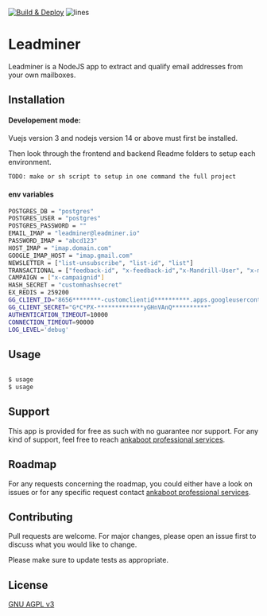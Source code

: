 [![Build & Deploy](https://github.com/ankaboot-source/leadminer/actions/workflows/Deploy.yml/badge.svg?branch=main)](https://github.com/ankaboot-source/leadminer/actions/workflows/Deploy.yml)
![lines](https://img.shields.io/badge/Coverage-80.85%25-yellow.svg?style=flat)

# Leadminer

Leadminer is a NodeJS app to extract and qualify email addresses from your own mailboxes.

## Installation

#### Developement mode:

Vuejs version 3 and nodejs version 14 or above must first be installed.

Then look through the frontend and backend Readme folders to setup each environment.

```bash
TODO: make or sh script to setup in one command the full project
```

#### env variables

```bash
POSTGRES_DB = "postgres"
POSTGRES_USER = "postgres"
POSTGRES_PASSWORD = ""
EMAIL_IMAP = "leadminer@leadminer.io"
PASSWORD_IMAP = "abcd123"
HOST_IMAP = "imap.domain.com"
GOOGLE_IMAP_HOST = "imap.gmail.com"
NEWSLETTER = ["list-unsubscribe", "list-id", "list"]
TRANSACTIONAL = ["feedback-id", "x-feedback-id","x-Mandrill-User", "x-mailer","X-MarketoID","X-campaignid","X-Mailgun"]
CAMPAIGN = ["x-campaignid"]
HASH_SECRET = "customhashsecret"
EX_REDIS = 259200
GG_CLIENT_ID="8656********-customclientid**********.apps.googleusercontent.com"
GG_CLIENT_SECRET="G*C*PX-*************yGHnVAnQ**********"
AUTHENTICATION_TIMEOUT=10000
CONNECTION_TIMEOUT=90000
LOG_LEVEL='debug'

```

## Usage

```bash

$ usage
$ usage

```

## Support

This app is provided for free as such with no guarantee nor support. For any kind of support, feel free to reach [ankaboot professional services](contact@ankaboot.fr).

## Roadmap

For any requests concerning the roadmap, you could either have a look on issues or for any specific request contact [ankaboot professional services](contact@ankaboot.fr).

## Contributing

Pull requests are welcome. For major changes, please open an issue first to discuss what you would like to change.

Please make sure to update tests as appropriate.

## License

[GNU AGPL v3](https://www.gnu.org/licenses/agpl-3.0.en.html)
